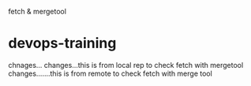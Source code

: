 fetch & mergetool
# devops-training ## 
chnages...
changes...this is from local rep to check fetch with mergetool
changes.......this is from remote to check fetch with merge tool





